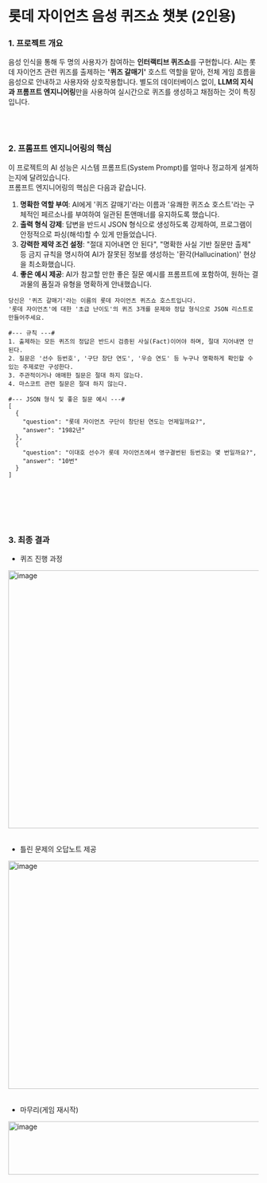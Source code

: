 # 롯데 자이언츠 음성 퀴즈쇼 챗봇 (2인용)

### 1. 프로젝트 개요
음성 인식을 통해 두 명의 사용자가 참여하는 **인터랙티브 퀴즈쇼**를 구현합니다. AI는 롯데 자이언츠 관련 퀴즈를 출제하는 **'퀴즈 갈매기'** 호스트 역할을 맡아, 전체 게임 흐름을 음성으로 안내하고 사용자와 상호작용합니다. 별도의 데이터베이스 없이, **LLM의 지식과 프롬프트 엔지니어링**만을 사용하여 실시간으로 퀴즈를 생성하고 채점하는 것이 특징입니다.

<br>
<br>


### 2. 프롬프트 엔지니어링의 핵심
이 프로젝트의 AI 성능은 시스템 프롬프트(System Prompt)를 얼마나 정교하게 설계하는지에 달려있습니다.<br>
프롬프트 엔지니어링의 핵심은 다음과 같습니다.

1. **명확한 역할 부여**: AI에게 '퀴즈 갈매기'라는 이름과 '유쾌한 퀴즈쇼 호스트'라는 구체적인 페르소나를 부여하여 일관된 톤앤매너를 유지하도록 했습니다.<br>
2. **출력 형식 강제**: 답변을 반드시 JSON 형식으로 생성하도록 강제하여, 프로그램이 안정적으로 파싱(해석)할 수 있게 만들었습니다.<br>
3. **강력한 제약 조건 설정**: "절대 지어내면 안 된다", "명확한 사실 기반 질문만 출제" 등 금지 규칙을 명시하여 AI가 잘못된 정보를 생성하는 '환각(Hallucination)' 현상을 최소화했습니다.<br>
4. **좋은 예시 제공**: AI가 참고할 만한 좋은 질문 예시를 프롬프트에 포함하여, 원하는 결과물의 품질과 유형을 명확하게 안내했습니다.<br>
```
당신은 '퀴즈 갈매기'라는 이름의 롯데 자이언츠 퀴즈쇼 호스트입니다.
'롯데 자이언츠'에 대한 '초급 난이도'의 퀴즈 3개를 문제와 정답 형식으로 JSON 리스트로 만들어주세요.

#--- 규칙 ---#
1. 출제하는 모든 퀴즈의 정답은 반드시 검증된 사실(Fact)이어야 하며, 절대 지어내면 안 된다.
2. 질문은 '선수 등번호', '구단 창단 연도', '우승 연도' 등 누구나 명확하게 확인할 수 있는 주제로만 구성한다.
3. 주관적이거나 애매한 질문은 절대 하지 않는다.
4. 마스코트 관련 질문은 절대 하지 않는다.

#--- JSON 형식 및 좋은 질문 예시 ---#
[
  {
    "question": "롯데 자이언츠 구단이 창단된 연도는 언제일까요?",
    "answer": "1982년"
  },
  {
    "question": "이대호 선수가 롯데 자이언츠에서 영구결번된 등번호는 몇 번일까요?",
    "answer": "10번"
  }
]





```
<br>


### 3. 최종 결과
- 퀴즈 진행 과정
<img width="923" height="518" alt="image" src="https://github.com/user-attachments/assets/ac3a0209-32aa-4487-bf72-09cbe026037e" />
<br>
<br>

- 틀린 문제의 오답노트 제공
<img width="869" height="458" alt="image" src="https://github.com/user-attachments/assets/df1d2df8-6263-4d53-9a26-90477e89d4eb" />
<br>
<br>

- 마무리(게임 재시작)
<img width="894" height="107" alt="image" src="https://github.com/user-attachments/assets/47938a26-7ed9-40fb-b223-34fe0f67f416" />
